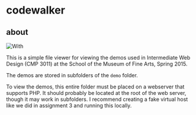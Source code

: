 # codewalker

## about

![With](https://github.com/saulbaizman/codewalker/raw/master/screenshot.png)

This is a simple file viewer for viewing the demos used in Intermediate Web Design (CMP 3011) at the School of the Museum of Fine Arts, Spring 2015.

The demos are stored in subfolders of the `demo` folder.

To view the demos, this entire folder must be placed on a webserver that supports PHP. It should probably be located at the root of the web server, though it may work in subfolders. I recommend creating a fake virtual host like we did in assignment 3 and running this locally.



